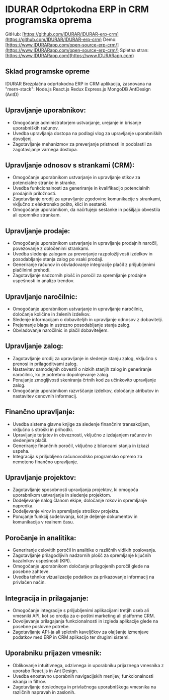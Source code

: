 # IDURAR Odprtokodna ERP in CRM programska oprema

GitHub: [https://github.com/IDURAR/IDURAR-erp-crm](https://github.com/IDURAR/IDURAR-erp-crm)
Demo: [https://www.IDURARapp.com/open-source-erp-crm/](https://www.IDURARapp.com/open-source-erp-crm/)
Spletna stran: [https://www.IDURARapp.com](https://www.IDURARapp.com)

## Sklad programske opreme

IDURAR Brezplačna odprtokodna ERP in CRM aplikacija, zasnovana na "mern-stack": Node.js React.js Redux Express.js MongoDB AntDesign (AntD)

## Upravljanje uporabnikov:

- Omogočanje administratorjem ustvarjanje, urejanje in brisanje uporabniških računov.
- Uvedba upravljanja dostopa na podlagi vlog za upravljanje uporabniških dovoljenj.
- Zagotavljanje mehanizmov za preverjanje pristnosti in pooblastil za zagotavljanje varnega dostopa.

## Upravljanje odnosov s strankami (CRM):

- Omogočanje uporabnikom ustvarjanje in upravljanje stikov za potencialne stranke in stranke.
- Uvedba funkcionalnosti za generiranje in kvalifikacijo potencialnih prodajnih priložnosti.
- Zagotavljanje orodij za upravljanje zgodovine komunikacije s strankami, vključno z elektronsko pošto, klici in sestanki.
- Omogočanje uporabnikom, da načrtujejo sestanke in pošiljajo obvestila ali opomnike strankam.

## Upravljanje prodaje:

- Omogočanje uporabnikom ustvarjanje in upravljanje prodajnih naročil, povezovanje z določenimi strankami.
- Uvedba sledenja zalogam za preverjanje razpoložljivosti izdelkov in posodabljanje stanja zalog po vsaki prodaji.
- Generiranje računov in obvladovanje integracije plačil z priljubljenimi plačilnimi prehodi.
- Zagotavljanje nadzornih plošč in poročil za spremljanje prodajne uspešnosti in analizo trendov.

## Upravljanje naročilnic:

- Omogočanje uporabnikom ustvarjanje in upravljanje naročilnic, določanje količine in želenih izdelkov.
- Sledenje informacijam o dobaviteljih in upravljanje odnosov z dobavitelji.
- Prejemanje blaga in ustrezno posodabljanje stanja zalog.
- Obvladovanje naročilnic in plačil dobaviteljem.

## Upravljanje zalog:

- Zagotavljanje orodij za upravljanje in sledenje stanju zalog, vključno s prenosi in prilagoditvami zalog.
- Nastavitev samodejnih obvestil o nizkih stanjih zalog in generiranje naročilnic, ko je potrebno dopolnjevanje zalog.
- Ponujanje zmogljivosti skeniranja črtnih kod za učinkovito upravljanje zalog.
- Omogočanje uporabnikom razvrščanje izdelkov, določanje atributov in nastavitev cenovnih informacij.

## Finančno upravljanje:

- Uvedba sistema glavne knjige za sledenje finančnim transakcijam, vključno s stroški in prihodki.
- Upravljanje terjatev in obveznosti, vključno z izdajanjem računov in sledenjem plačil.
- Generiranje finančnih poročil, vključno z bilancami stanja in izkazi uspeha.
- Integracija s priljubljeno računovodsko programsko opremo za nemoteno finančno upravljanje.

## Upravljanje projektov:

- Zagotavljanje sposobnosti upravljanja projektov, ki omogoča uporabnikom ustvarjanje in sledenje projektom.
- Dodeljevanje nalog članom ekipe, določanje rokov in spremljanje napredka.
- Dodeljevanje virov in spremljanje stroškov projekta.
- Ponujanje funkcij sodelovanja, kot je deljenje dokumentov in komunikacija v realnem času.

## Poročanje in analitika:

- Generiranje celovitih poročil in analitike o različnih vidikih poslovanja.
- Zagotavljanje prilagodljivih nadzornih plošč za spremljanje ključnih kazalnikov uspešnosti (KPI).
- Omogočanje uporabnikom določanje prilagojenih poročil glede na posebne zahteve.
- Uvedba tehnike vizualizacije podatkov za prikazovanje informacij na privlačen način.

## Integracija in prilagajanje:

- Omogočanje integracije s priljubljenimi aplikacijami tretjih oseb ali vmesniki API, kot so orodja za e-poštni marketing ali platforme CRM.
- Dovoljevanje prilagajanja funkcionalnosti in izgleda aplikacije glede na posebne poslovne potrebe.
- Zagotavljanje API-ja ali spletnih kaveljčkov za olajšanje izmenjave podatkov med ERP in CRM aplikacijo ter drugimi sistemi.

## Uporabniku prijazen vmesnik:

- Oblikovanje intuitivnega, odzivnega in uporabniku prijaznega vmesnika z uporabo React.js in Ant Design.
- Uvedba enostavno uporabnih navigacijskih menijev, funkcionalnosti iskanja in filtrov.
- Zagotavljanje doslednega in privlačnega uporabniškega vmesnika na različnih napravah in zaslonih.